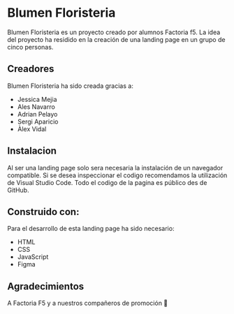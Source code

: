 # Blumen Floristeria

Blumen Floristeria es un proyecto creado por alumnos Factoria f5. La idea del proyecto ha residido en la creación de una landing page en un grupo de cinco personas. 

## Creadores
Blumen Floristeria ha sido creada gracias a:
- Jessica Mejia
- Ales Navarro
- Adrian Pelayo
- Sergi Aparicio
- Àlex Vidal

## Instalacion
Al ser una landing page solo sera necesaria la instalación de un navegador compatible. Si se desea inspeccionar el codigo recomendamos la utilización de Visual Studio Code. Todo el codigo de la pagina es público des de GitHub.

## Construido con:
Para el desarrollo de esta landing page ha sido necesario:
- HTML
- CSS
- JavaScript
- Figma

## Agradecimientos 
 A Factoria F5 y a nuestros compañeros de promoción 🧡

